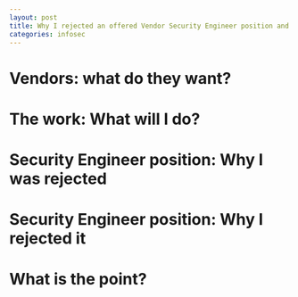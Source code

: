 ```yaml
---
layout: post
title: Why I rejected an offered Vendor Security Engineer position and why I was rejected of a Vendor Security Engineer position
categories: infosec
---
```

# Vendors: what do they want?

# The work: What will I do?

# Security Engineer position: Why I was rejected
 
# Security Engineer position: Why I rejected it

# What is the point?

